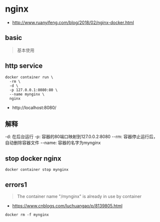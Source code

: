 # nginx
- http://www.ruanyifeng.com/blog/2018/02/nginx-docker.html



## basic
> 基本使用

## http service
```shell
docker container run \
  -rm \
  -d \
  -p 127.0.0.1:8080:80 \
  --name mynginx \
  nginx
```
- http://localhost:8080/

## 解释
-d: 在后台运行
-p: 容器的80端口映射到127.0.0.2:8080
--rm: 容器停止运行后，自动删除容器文件
--name: 容器的名字为mynginx


## stop docker nginx
```shell
docker container stop mynginx
```


## errors1
>  The container name "/mynginx" is already in use by container
- https://www.cnblogs.com/luchuangao/p/8139805.html

```shell
docker rm -f mynginx
```


